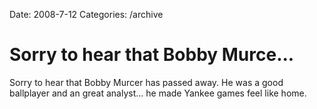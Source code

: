 Date: 2008-7-12
Categories: /archive

# Sorry to hear that Bobby Murce...

Sorry to hear that Bobby Murcer has passed away.  He was a good ballplayer and an great analyst... he made Yankee games feel like home.

